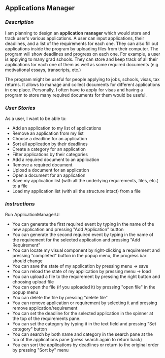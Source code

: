 ## Applications Manager

### *Description*

<p> I am planning to design an <strong>application manager</strong> 
which 
would store and track user's various applications. A 
user can input applications, their 
deadlines, and a list of the requirements for each one. 
They can also fill out applications inside the program
by uploading files from their computer. The program 
will show deadlines and progress on each one.
For example, a user is applying to many grad schools.
They can store and keep track of all their applications 
for each one of them as well as some required documents
(e.g. motivational essays, transcripts, etc.) </p>

<p> The program might be useful for people applying to
jobs, schools, visas, tax returns. It allows to manage
and collect documents for different applications in 
one place. Personally, I often have to apply for visas 
and having a program to store many required documents 
for them would be useful.</p>

### *User Stories*

As a user, I want to be able to:
- Add an application to my list of applications
- Remove an application from my list
- Choose a deadline for an application
- Sort all application by their deadlines
- Create a category for an application
- Filter applications by their categories
- Add a required document to an application
- Remove a required document
- Upload a document for an application
- Open a document for an application
- Save my application list (with all the underlying requirements, files, etc.) to a file
- Load my application list (with all the structure intact) from a file

### *Instructions*

Run ApplicationManagerUI 
- You can generate the first required event by typing in the name of the new application and pressing "Add Application" button
- You can generate the second required event by typing in the name of the requirement for the selected application and pressing "Add Requirement"
- You can locate my visual component by right-clicking a requirement and pressing "completed" button in the popup menu, the progress bar should change
- You can save the state of my application by pressing menu -> save
- You can reload the state of my application by pressing menu -> load
- You can upload a file to the requirement by pressing the right button and choosing upload file
- You can open the file (if you uploaded it) by pressing "open file" in the popup menu
- You can delete the file by pressing "delete file"
- You can remove application or requirement by selecting it and pressing remove application/requirement
- You can set the deadline for the selected application in the spinner at the top of the requirements pane.
- You can set the category by typing it in the text field and pressing "Set category" button
- You can search by both name and category in the search pane at the top of the applications pane (press search again to return back)
- You can sort the applications by deadlines or return to the original order by pressing "Sort by" menu



